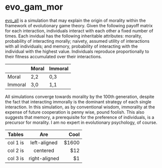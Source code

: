 # evo_gam_mor
[evo_all](https://github.com/huiwang159/evo_gam_mor/blob/master/evo_all.ipynb) is a simulation that may explain the origin of morality within the framework of evolutionary game theory. Given the following payoff matrix for each interaction, individuals interact with each other a fixed number of times. Each invidual has the following inheritable attributes: morality, probability of interacting morally; naivety, assumed utility of interactions with all individuals; and memory, probability of interacting with the individual with the highest value. Individuals reproduce proportionally to their fitness accumulated over their interactions.

|         | Moral | Immoral |
|---------|-------|---------|
| Moral   | 2,2   | 0,3     |
| Immoral | 3,0   | 1,1     |

All simulations converge towards morality by the 100th generation, despite the fact that interacting immorally is the dominant strategy of each single interaction. In this simulation, as by conventional wisdom, immorality at the expense of future cooperation is penny wise, pound foolish. This also suggests that memory, a prerequisite for the preference of individuals, is a precursor for morality. I am no expert in evolutionary psychology, of course.

<center>

| Tables   |      Are      |  Cool |
|----------|:-------------:|------:|
| col 1 is |  left-aligned | $1600 |
| col 2 is |    centered   |   $12 |
| col 3 is | right-aligned |    $1 |

</center>
